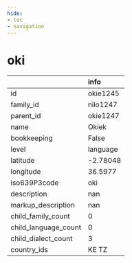 ```yaml
---
hide:
- toc
- navigation
---
```

# oki
|                      | info     |
|:---------------------|:---------|
| id                   | okie1245 |
| family_id            | nilo1247 |
| parent_id            | okie1247 |
| name                 | Okiek    |
| bookkeeping          | False    |
| level                | language |
| latitude             | -2.78048 |
| longitude            | 36.5977  |
| iso639P3code         | oki      |
| description          | nan      |
| markup_description   | nan      |
| child_family_count   | 0        |
| child_language_count | 0        |
| child_dialect_count  | 3        |
| country_ids          | KE TZ    |